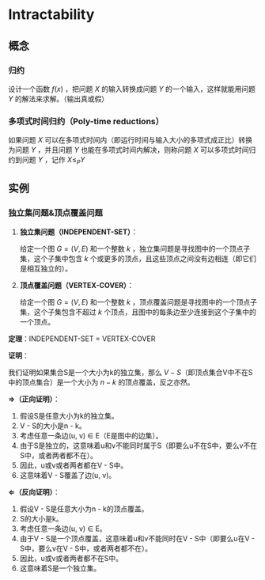 # Intractability

## 概念

### 归约

设计一个函数 $f(x)$ ，把问题 $X$ 的输入转换成问题 $Y$ 的一个输入，这样就能用问题 $Y$ 的解法来求解。（输出真或假）

### 多项式时间归约（Poly-time reductions）

如果问题 $X$ 可以在多项式时间内（即运行时间与输入大小的多项式成正比）转换为问题 $Y$ ，并且问题 $Y$ 也能在多项式时间内解决，则称问题 $X$ 可以多项式时间归约到问题 $Y$ ，记作 $X \le _PY$

## 实例

### 独立集问题&顶点覆盖问题

1. **独立集问题（INDEPENDENT-SET）**：
   
   给定一个图 $G = (V, E)$  和一个整数 $k$ ，独立集问题是寻找图中的一个顶点子集，这个子集中包含  $k$ 个或更多的顶点，且这些顶点之间没有边相连（即它们是相互独立的）。
   
2. **顶点覆盖问题（VERTEX-COVER）**：
   
   给定一个图 $G = (V, E)$  和一个整数 $k$ ，顶点覆盖问题是寻找图中的一个顶点子集，这个子集包含不超过 $k$ 个顶点，且图中的每条边至少连接到这个子集中的一个顶点。

**定理**：INDEPENDENT-SET = VERTEX-COVER

**证明**：

我们证明如果集合S是一个大小为k的独立集，那么 $V - S$（即顶点集合V中不在S中的顶点集合）是一个大小为 $n - k$ 的顶点覆盖，反之亦然。

**⇒（正向证明）**：

  1. 假设S是任意大小为k的独立集。
  2. V - S的大小是n - k。
  3. 考虑任意一条边(u, v) ∈ E（E是图中的边集）。
  4. 由于S是独立的，这意味着u和v不能同时属于S（即要么u不在S中，要么v不在S中，或者两者都不在）。
  5. 因此，u或v或者两者都在V - S中。
  6. 这意味着V - S覆盖了边(u, v)。

**⇐（反向证明）**：
  1. 假设V - S是任意大小为n - k的顶点覆盖。
  2. S的大小是k。
  3. 考虑任意一条边(u, v) ∈ E。
  4. 由于V - S是一个顶点覆盖，这意味着u和v不能同时在V - S中（即要么u在V - S中，要么v在V - S中，或者两者都不在）。
  5. 因此，u或v或者两者都不在S中。
  6. 这意味着S是一个独立集。

